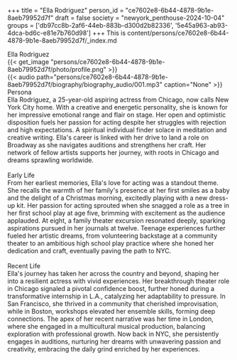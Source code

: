 +++
title = "Ella Rodriguez"
person_id = "ce7602e8-6b44-4878-9b1e-8aeb79952d7f"
draft = false
society = "newyork_penthouse-2024-10-04"
groups = ['db97cc8b-2af6-44eb-883b-d300d2b82336', '5e45a963-ab93-4dca-bd6c-e81e7b760d98']
+++
This is content/persons/ce7602e8-6b44-4878-9b1e-8aeb79952d7f/_index.md

<script>
(function() {
    const personId = "ce7602e8-6b44-4878-9b1e-8aeb79952d7f";
    const societyId = "newyork_penthouse-2024-10-04";

    // Set the selected person and society in localStorage
    localStorage.setItem('selectedPerson', personId);
    localStorage.setItem('selectedSociety', societyId);

    // Automatically set the dropdowns based on this person's data
    const societySelect = document.getElementById('society-select');
    const personSelect = document.getElementById('person-select');

    if (societySelect) {
    societySelect.value = societyId;
    }
    if (personSelect) {
    personSelect.value = personId;
    }
})();
</script><div class="h1_1_right">Ella Rodriguez</div>{{< get_image "persons/ce7602e8-6b44-4878-9b1e-8aeb79952d7f/photo/profile.png" >}}
<br>
{{< audio
    path="persons/ce7602e8-6b44-4878-9b1e-8aeb79952d7f/biography/biography_audio/001.mp3" 
    caption="None"
>}}
<br>
<div class="h2">Persona</div><div class="plain">Ella Rodriguez, a 25-year-old aspiring actress from Chicago, now calls New York City home. With a creative and energetic personality, she is known for her impressive emotional range and flair on stage. Her open and optimistic disposition fuels her passion for acting despite her struggles with rejection and high expectations. A spiritual individual finder solace in meditation and creative writing. Ella's career is linked with her drive to land a role on Broadway as she navigates auditions and strengthens her craft. Her network of fellow artists supports her journey, with roots in Chicago and dreams sprawling worldwide.</div><br>
<div class="h2">Early Life</div><div class="plain">From her earliest memories, Ella's love for acting was a standout theme. She recalls the warmth of her family's presence at her first smiles as a baby and the delight of a Christmas morning, excitedly playing with a new dress-up kit. Her passion for acting sprouted when she snagged a role as a tree in her first school play at age five, brimming with excitement as the audience applauded. At eight, a family theater excursion resonated deeply, sparking aspirations pursued in her journals at twelve. Teenage experiences further fueled her artistic dreams, from volunteering backstage at a community theater to an ambitious high school play practice where she honed her dedication and craft, eventually paving the path to NYC.</div><br>
<div class="h2">Recent Life</div><div class="plain">Ella's journey has taken her across the country and beyond, shaping her into a resilient actress with vivid experiences. Her breakthrough theater role in Chicago signaled a pivotal confidence boost, further honed during a transformative internship in L.A., catalyzing her adaptability to pressure. In San Francisco, she thrived in a community that cherished improvisation, while in Boston, workshops elevated her ensemble skills, forming deep connections. The apex of her recent narrative was her time in London, where she engaged in a multicultural musical production, balancing exploration with professional growth. Now back in NYC, she persistently engages in auditions, nurturing her dreams with unwavering passion and creativity, embracing the daily grind enriched by her experiences.</div><br>
